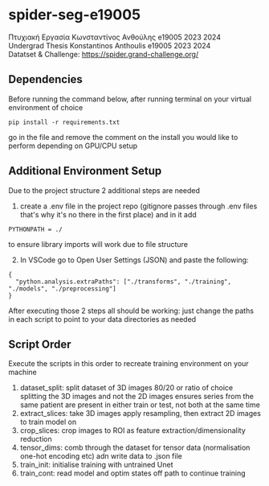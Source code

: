 # spider-seg-e19005
Πτυχιακή Εργασία Κωνσταντίνος Ανθούλης e19005 2023 2024 <br>
Undergrad Thesis Konstantinos Anthoulis e19005 2023 2024 <br> 
Datatset & Challenge: https://spider.grand-challenge.org/ <br>

## Dependencies
Before running the command below, after running terminal on your virtual environment of choice <br>
```
pip install -r requirements.txt
```
go in the file and remove the comment on the install you would like to perform depending on GPU/CPU setup <br>

## Additional Environment Setup
Due to the project structure 2 additional steps are needed <Br>
1) create a .env file in the project repo (gitignore passes through .env files that's why it's no there in the first place) and in it add
```
PYTHONPATH = ./
```
to ensure library imports will work due to file structure <br>

2) In VSCode go to Open User Settings (JSON) and paste the following:
```
{
  "python.analysis.extraPaths": ["./transforms", "./training", "./models", "./preprocessing"]
}

```
After executing those 2 steps all should be working: just change the paths in each script to point to your data directories as needed <Br>



## Script Order 
Execute the scripts in this order to recreate training environment on your machine

1) dataset_split: split dataset of 3D images 80/20 or ratio of choice <br>
splitting the 3D images and not the 2D images ensures series from the same patient are present in either train or test, not both at the same time<Br>
2) extract_slices: take 3D images apply resampling, then extract 2D images to train model on <br>
3) crop_slices: crop images to ROI as feature extraction/dimensionality reduction<br>
4) tensor_dims: comb through the dataset for tensor data (normalisation one-hot encoding etc) adn write data to .json file <br>
5) train_init: initialise training with untrained Unet <br>
6) train_cont: read model and optim states off path to continue training <Br>



